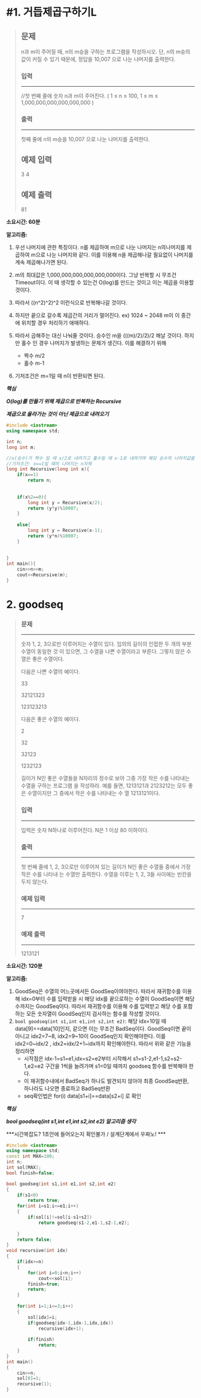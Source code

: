 # #1. 거듭제곱구하기L

> ## 문제
>
> n과 m이 주어질 때, n의 m승을 구하는 프로그램을 작성하시오. 단, n의 m승의 값이 커질 수 있기 때문에, 정답을 10,007 으로 나눈 나머지를 출력한다.
>
> ### 입력
>
> ---
>
> //첫 번째 줄에 숫자 n과 m이 주어진다. ( 1 ≤ n ≤ 100, 1 ≤ m ≤ 1,000,000,000,000,000,000 )
>
> 
>
> ### 출력
>
> ---
>
> 첫째 줄에 n의 m승을 10,007 으로 나눈 나머지를 출력한다.
>
> ## 예제 입력
>
> 3 4
>
> ## 예제 출력
>
> 81

**소요시간: 60분**

**알고리즘:**

1. 우선 나머지에 관한 특징이다. n를 제곱하여  m으로 나눈 나머지는 n의나머지를 제곱하여 m으로 나눈 나머지와 같다. 이를 이용해 n을 제곱해나갈 필요없이 나머지를 계속 제곱해나가면 된다.
2. m의 최대값은 1,000,000,000,000,000,000이다. 그냥 반복할 시 무조건 Timeout이다. 이 때 생각할 수 있는건 O(log)를 만드는 것이고 이는 제곱을 이용할 것이다.
3. 따라서 ((n^2)^2)^2 이런식으로 반복해나갈 것이다.
4. 하지만 끝으로 갈수록  제곱간의 거리가 멀어진다. ex) 1024 ~ 2048 m이 이 중간에 위치할 경우 처리하기 애매하다.
5. 따라서 곱해주는 대신 나눠줄 것이다.  승수인 m을   (((m)/2)/2)/2 해날 것이다. 하지만 홀수 인 경우 나머지가 발생하는 문제가 생긴다. 이를 해결하기 위해
   - 짝수 m/2
   - 홀수 m-1

6. 기저조건은 m=1일 때 n이 반환되면 된다.

***핵심***

***O(log)를 만들기 위해 제곱으로 반복하는 Recursive***

***제곱으로 올라가는 것이 아닌 제곱으로 내려오기***

``` c++
#include <iostream>
using namespace std;

int n;
long int m;

//x(승수)가 짝수 일 때 x/2로 내려가고 홀수일 때 x-1로 내려가며 해당 승수의 나머지값을 반환하는 함수
//기저조건: x==1일 때의 나머지는 n자체
long int Recursive(long int x){
    if(x==1)
        return n;
    
    
    if(x%2==0){
        long int y = Recursive(x/2);
        return (y*y)%10007;
    }
  
    else{
        long int y = Recursive(x-1);
        return (y*n)%10007;
    }
    
    
}
int main(){
    cin>>n>>m;
    cout<<Recursive(m);
}
```



# 2. goodseq

> ### 문제
>
> ---
>
>  숫자 1, 2, 3으로만 이루어지는 수열이 있다. 임의의 길이의 인접한 두 개의 부분 수열이 동일한 것 이 있으면, 그 수열을 나쁜 수열이라고 부른다. 그렇지 않은 수열은 좋은 수열이다.
>
> 다음은 나쁜 수열의 예이다.
>
> 33
>
> 32121323
>
> 123123213
>
> 
>
> 다음은 좋은 수열의 예이다.
>
> 2
>
> 32
>
> 32123
>
> 1232123
>
> 
>
> 길이가 N인 좋은 수열들을 N자리의 정수로 보아 그중 가장 작은 수를 나타내는 수열을 구하는 프로그램 을 작성하라. 예를 들면, 1213121과 2123212는 모두 좋은 수열이지만 그 중에서 작은 수를 나타내는 수 열 1213121이다.
>
> 
>
> ### 입력
>
> ---
>
> 입력은 숫자 N하나로 이루어진다. N은 1 이상 80 이하이다.
>
> 
>
> ### 출력
>
> ---
>
> 첫 번째 줄에 1, 2, 3으로만 이루어져 있는 길이가 N인 좋은 수열들 중에서 가장 작은 수를 나타내 는 수열만 출력한다. 수열을 이루는 1, 2, 3들 사이에는 빈칸을 두지 않는다.
>
> 
>
> ### 예제 입력
>
> ---
>
> 7
>
> ### 예제 출력
>
> ---
>
> 1213121



**소요시간: 120분**

**알고리즘:**

1. GoodSeq은 수열의 어느곳에서든 GoodSeq이여야한다. 따라서 재귀함수를 이용해 idx=0부터 수를 입력받을 시 해당 idx를 끝으로하는 수열이 GoodSeq이면 해당수까지는 GoodSeq이다. 따라서 재귀함수를 이용해 수를 입력받고 해당 수를 포함하는 모든 숫자열이 GoodSeq인지 검사하는 함수를 작성할 것이다.
2. `bool goodseq(int s1,int e1,int s2,int e2)`:  해당 idx=10일 때 data[9]==data[10]인지, 같으면 이는 무조건 BadSeq이다. GoodSeq이면 끝이아니고 idx2=7~8, idx2=9~10이 GoodSeq인지 확인해야한다. 이를 idx2=0~idx/2 , idx2=idx/2+1~idx까지 확인해야한다.  따라서 위와 같은 기능을 정리하면
   - 시작점은 idx-1=s1=e1,idx=s2=e2부터 시작해서 s1=s1-2,e1-1,s2=s2-1,e2=e2  구간을 1씩을 늘려가며 s1<0일 때까지 goodseq 함수를 반복해야 한다.
   - 이 재귀함수내에서 BadSeq가 하나도 발견되지 않아야 최종 GoodSeq반환, 하나라도 나오면 종료하고 BadSeq반환
   - seq확인법은 for(i) data[s1+i]==data[s2+i] 로 확인

***핵심***

***bool goodseq(int s1,int e1,int s2,int e2) 알고리즘 생각***

***시간복잡도? 1초안에 들어오는지 확인불가 / 설계단계에서 우짜노! ***



``` c++
#include <iostream>
using namespace std;
const int MAX=100;
int n;
int sol[MAX];
bool finish=false;

bool goodseq(int s1,int e1,int s2,int e2)
{
    if(s1<0)
        return true;
    for(int i=s1;i<=e1;i++)
    {
        if(sol[i]!=sol[i-s1+s2])
            return goodseq(s1-2,e1-1,s2-1,e2);
        
    }
    return false;
}
void recursive(int idx)
{
    if(idx>=n)
    {
        for(int i=0;i<n;i++)
            cout<<sol[i];
        finish=true;
        return;
    }
    
    for(int i=1;i<=3;i++)
    {
        sol[idx]=i;
        if(goodseq(idx-1,idx-1,idx,idx))
            recursive(idx+1);
    
        if(finish)
            return;
    }
}
int main()
{
    cin>>n;
    sol[0]=1;
    recursive(1);
}
```



